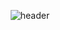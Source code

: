 <div align="center">
  
  ![header](https://capsule-render.vercel.app/api?type=Waving&color=000000&height=300&section=header&text=Haseong%20Jung&fontColor=ffffff&fontSize=35&animation=fadeIn&)
</div>
